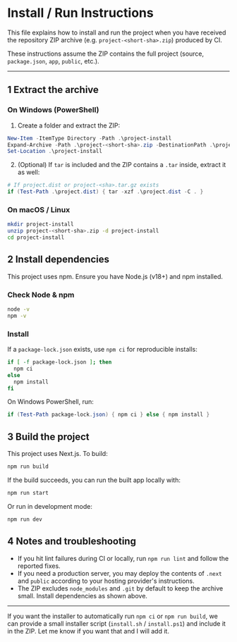 # Install / Run Instructions

This file explains how to install and run the project when you have received the repository ZIP archive (e.g. `project-<short-sha>.zip`) produced by CI.

These instructions assume the ZIP contains the full project (source, `package.json`, `app`, `public`, etc.).

---

## 1 Extract the archive

### On Windows (PowerShell)

1. Create a folder and extract the ZIP:

```powershell
New-Item -ItemType Directory -Path .\project-install
Expand-Archive -Path .\project-<short-sha>.zip -DestinationPath .\project-install
Set-Location .\project-install
```

2. (Optional) If `tar` is included and the ZIP contains a `.tar` inside, extract it as well:

```powershell
# If project.dist or project-<sha>.tar.gz exists
if (Test-Path .\project.dist) { tar -xzf .\project.dist -C . } 
```

### On macOS / Linux

```bash
mkdir project-install
unzip project-<short-sha>.zip -d project-install
cd project-install
```


## 2 Install dependencies

This project uses npm. Ensure you have Node.js (v18+) and npm installed.

### Check Node & npm

```bash
node -v
npm -v
```

### Install

If a `package-lock.json` exists, use `npm ci` for reproducible installs:

```bash
if [ -f package-lock.json ]; then
  npm ci
else
  npm install
fi
```

On Windows PowerShell, run:

```powershell
if (Test-Path package-lock.json) { npm ci } else { npm install }
```


## 3 Build the project

This project uses Next.js. To build:

```bash
npm run build
```

If the build succeeds, you can run the built app locally with:

```bash
npm run start
```

Or run in development mode:

```bash
npm run dev
```


## 4 Notes and troubleshooting

- If you hit lint failures during CI or locally, run `npm run lint` and follow the reported fixes.
- If you need a production server, you may deploy the contents of `.next` and `public` according to your hosting provider's instructions.
- The ZIP excludes `node_modules` and `.git` by default to keep the archive small. Install dependencies as shown above.

---

If you want the installer to automatically run `npm ci` or `npm run build`, we can provide a small installer script (`install.sh` / `install.ps1`) and include it in the ZIP. Let me know if you want that and I will add it.